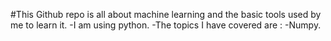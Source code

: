 #This Github repo is all about machine learning and the basic tools used by me to learn it.
-I am using python.
-The topics I have covered are :
  -Numpy.
